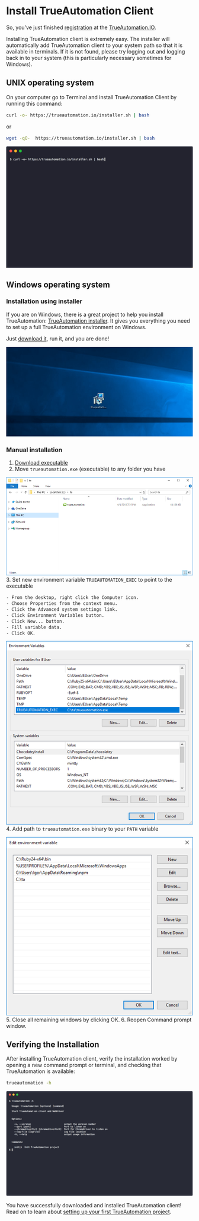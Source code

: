 # Install TrueAutomation Client

So, you’ve just finished [registration](https://app.trueautomation.io/auth/signup) at the [TrueAutomation.IO](https://trueautomation.io/).

Installing TrueAutomation client is extremely easy. The installer will automatically add TrueAutomation client to your system path so that it is available in terminals.
If it is not found, please try logging out and logging back in to your system (this is particularly necessary sometimes for Windows).

## UNIX operating system

On your computer go to Terminal and install TrueAutomation Client by running this command:
```bash
curl -o- https://trueautomation.io/installer.sh | bash
```
or
```bash
wget -qO-  https://trueautomation.io/installer.sh | bash
```
![Unix](_gif/install-unix.gif 'Install process')

## Windows operating system

### Installation using installer

If you are on Windows, there is a great project to help you install TrueAutomation: [TrueAutomation installer](https://trueautomation.io/downloads/trueautomation-setup.exe). 
It gives you everything you need to set up a full TrueAutomation environment on Windows.

Just [download it](https://trueautomation.io/downloads/trueautomation-setup.exe), run it, and you are done!

  ![Windows](_gif/install-windows.gif 'Windows installer')
### Manual installation

1. [Download executable](https://trueautomation.io/downloads/trueautomation-win.exe)
2. Move `trueautomation.exe` (executable) to any folder you have

  ![Windows executable](_images/windows-executable.png 'Windows executable')
3. Set new environment variable `TRUEAUTOMATION_EXEC` to point to the executable

    - From the desktop, right click the Computer icon.
    - Choose Properties from the context menu.
    - Click the Advanced system settings link.
    - Click Environment Variables button.
    - Click New... button.
    - Fill variable data.
    - Click OK.

  ![New variable](_images/new-var.png 'New variable')
4. Add path to `trueautomation.exe` binary to your `PATH` variable

  ![Update PATH](_images/update-path-var.png 'Update PATH')
5. Close all remaining windows by clicking OK.
6. Reopen Command prompt window.

## Verifying the Installation

After installing TrueAutomation client, verify the installation worked by opening a new command prompt or terminal, and checking that TrueAutomation is available:
```bash
trueautomation -h
```

![Help](_images/ta-help-output.png 'Help output')

You have successfully downloaded and installed TrueAutomation client! Read on to learn about [setting up your first TrueAutomation project](project-setup.md).
